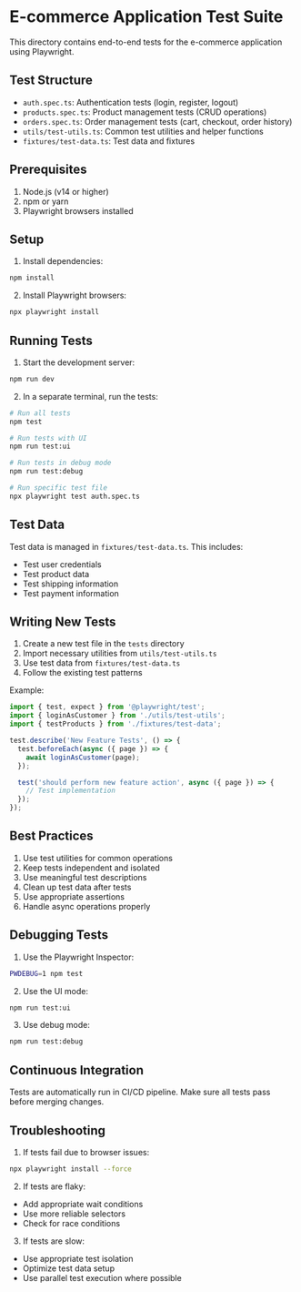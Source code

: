 # E-commerce Application Test Suite

This directory contains end-to-end tests for the e-commerce application using Playwright.

## Test Structure

- `auth.spec.ts`: Authentication tests (login, register, logout)
- `products.spec.ts`: Product management tests (CRUD operations)
- `orders.spec.ts`: Order management tests (cart, checkout, order history)
- `utils/test-utils.ts`: Common test utilities and helper functions
- `fixtures/test-data.ts`: Test data and fixtures

## Prerequisites

1. Node.js (v14 or higher)
2. npm or yarn
3. Playwright browsers installed

## Setup

1. Install dependencies:
```bash
npm install
```

2. Install Playwright browsers:
```bash
npx playwright install
```

## Running Tests

1. Start the development server:
```bash
npm run dev
```

2. In a separate terminal, run the tests:
```bash
# Run all tests
npm test

# Run tests with UI
npm run test:ui

# Run tests in debug mode
npm run test:debug

# Run specific test file
npx playwright test auth.spec.ts
```

## Test Data

Test data is managed in `fixtures/test-data.ts`. This includes:
- Test user credentials
- Test product data
- Test shipping information
- Test payment information

## Writing New Tests

1. Create a new test file in the `tests` directory
2. Import necessary utilities from `utils/test-utils.ts`
3. Use test data from `fixtures/test-data.ts`
4. Follow the existing test patterns

Example:
```typescript
import { test, expect } from '@playwright/test';
import { loginAsCustomer } from './utils/test-utils';
import { testProducts } from './fixtures/test-data';

test.describe('New Feature Tests', () => {
  test.beforeEach(async ({ page }) => {
    await loginAsCustomer(page);
  });

  test('should perform new feature action', async ({ page }) => {
    // Test implementation
  });
});
```

## Best Practices

1. Use test utilities for common operations
2. Keep tests independent and isolated
3. Use meaningful test descriptions
4. Clean up test data after tests
5. Use appropriate assertions
6. Handle async operations properly

## Debugging Tests

1. Use the Playwright Inspector:
```bash
PWDEBUG=1 npm test
```

2. Use the UI mode:
```bash
npm run test:ui
```

3. Use debug mode:
```bash
npm run test:debug
```

## Continuous Integration

Tests are automatically run in CI/CD pipeline. Make sure all tests pass before merging changes.

## Troubleshooting

1. If tests fail due to browser issues:
```bash
npx playwright install --force
```

2. If tests are flaky:
- Add appropriate wait conditions
- Use more reliable selectors
- Check for race conditions

3. If tests are slow:
- Use appropriate test isolation
- Optimize test data setup
- Use parallel test execution where possible 